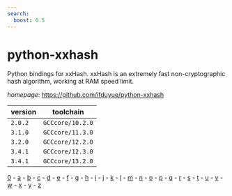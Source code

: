 ```yaml
---
search:
  boost: 0.5
---
```

# python-xxhash

Python bindings for xxHash. xxHash is an extremely fast non-cryptographic hash algorithm, working at RAM speed limit.

*homepage*: <https://github.com/ifduyue/python-xxhash>

version | toolchain
--------|----------
``2.0.2`` | ``GCCcore/10.2.0``
``3.1.0`` | ``GCCcore/11.3.0``
``3.2.0`` | ``GCCcore/12.2.0``
``3.4.1`` | ``GCCcore/12.3.0``
``3.4.1`` | ``GCCcore/13.2.0``

[0](../0/index.md) - [a](../a/index.md) - [b](../b/index.md) - [c](../c/index.md) - [d](../d/index.md) - [e](../e/index.md) - [f](../f/index.md) - [g](../g/index.md) - [h](../h/index.md) - [i](../i/index.md) - [j](../j/index.md) - [k](../k/index.md) - [l](../l/index.md) - [m](../m/index.md) - [n](../n/index.md) - [o](../o/index.md) - [p](../p/index.md) - [q](../q/index.md) - [r](../r/index.md) - [s](../s/index.md) - [t](../t/index.md) - [u](../u/index.md) - [v](../v/index.md) - [w](../w/index.md) - [x](../x/index.md) - [y](../y/index.md) - [z](../z/index.md)


